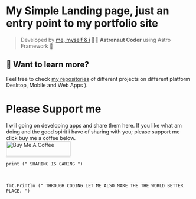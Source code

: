 # My Simple Landing page, just an entry point to my portfolio site

> Developed by [me, myself & i](https://avatars.githubusercontent.com/u/17325524?v=4) 🧑‍🚀 **Astronaut Coder**  using Astro Framework 🚀 

## 👀 Want to learn more?

Feel free to check [my repositories](https://github.com/johnnylyimo?tab=repositories) of different projects on different platform Desktop, Mobile and Web Apps ).

# Please Support me
I will going on developing apps and share them here. If you like what am doing and the good spirit i have of sharing with you; please support me click buy me a coffee below.
<br />
<a href="https://www.buymeacoffee.com/johnnylyimo" target="_blank"><img src="https://www.buymeacoffee.com/assets/img/custom_images/orange_img.png" alt="Buy Me A Coffee" style="height: 41px !important;width: 174px !important;box-shadow: 0px 3px 2px 0px rgba(190, 190, 190, 0.5) !important;-webkit-box-shadow: 0px 3px 2px 0px rgba(190, 190, 190, 0.5) !important;" ></a>

```
print (" SHARING IS CARING ")
```
 
```
fmt.Println (" THROUGH CODING LET ME ALSO MAKE THE THE WORLD BETTER PLACE. ")
```

          